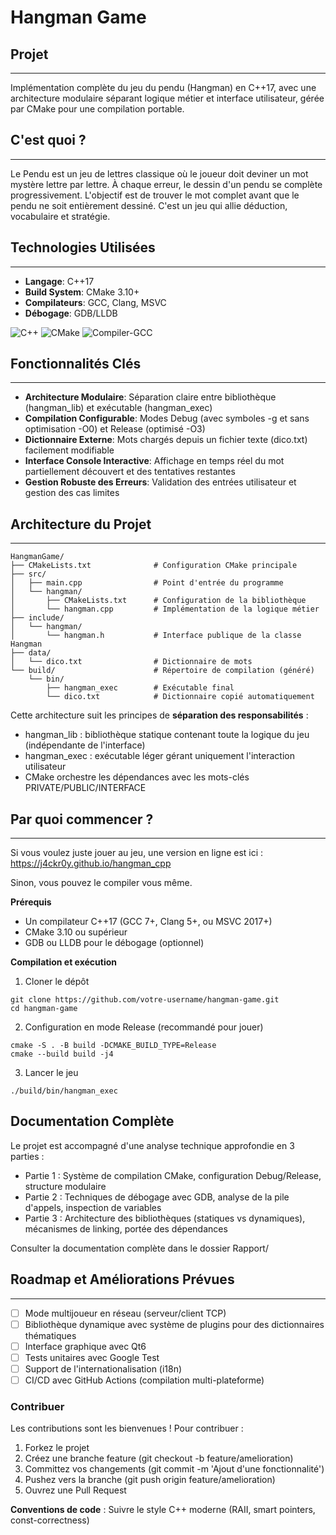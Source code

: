 ﻿# Hangman Game

## Projet
------
Implémentation complète du jeu du pendu (Hangman) en C++17, avec une architecture modulaire séparant logique métier et interface utilisateur, gérée par CMake pour une compilation portable.


## C'est quoi ?
------------
Le Pendu est un jeu de lettres classique où le joueur doit deviner un mot mystère lettre par lettre. À chaque erreur, le dessin d'un pendu se complète progressivement. L'objectif est de trouver le mot complet avant que le pendu ne soit entièrement dessiné. C'est un jeu qui allie déduction, vocabulaire et stratégie.


## Technologies Utilisées
-----------------------
- **Langage**: C++17
- **Build System**: CMake 3.10+
- **Compilateurs**: GCC, Clang, MSVC
- **Débogage**: GDB/LLDB

![C++](https://img.shields.io/badge/C++-17-blue)
![CMake](https://img.shields.io/badge/CMake-3.10+-green)
![Compiler-GCC](https://img.shields.io/badge/Compiler-GCC-orange)


## Fonctionnalités Clés
---------------------
- **Architecture Modulaire**: Séparation claire entre bibliothèque (hangman_lib) et exécutable (hangman_exec)
- **Compilation Configurable**: Modes Debug (avec symboles -g et sans optimisation -O0) et Release (optimisé -O3)
- **Dictionnaire Externe**: Mots chargés depuis un fichier texte (dico.txt) facilement modifiable
- **Interface Console Interactive**: Affichage en temps réel du mot partiellement découvert et des tentatives restantes
- **Gestion Robuste des Erreurs**: Validation des entrées utilisateur et gestion des cas limites


## Architecture du Projet
------------------------
```
HangmanGame/
├── CMakeLists.txt              # Configuration CMake principale
├── src/
│   ├── main.cpp                # Point d'entrée du programme
│   └── hangman/
│       ├── CMakeLists.txt      # Configuration de la bibliothèque
│       └── hangman.cpp         # Implémentation de la logique métier
├── include/
│   └── hangman/
│       └── hangman.h           # Interface publique de la classe Hangman
├── data/
│   └── dico.txt                # Dictionnaire de mots
└── build/                      # Répertoire de compilation (généré)
    └── bin/
        ├── hangman_exec        # Exécutable final
        └── dico.txt            # Dictionnaire copié automatiquement
```

Cette architecture suit les principes de **séparation des responsabilités** :

- hangman_lib : bibliothèque statique contenant toute la logique du jeu (indépendante de l'interface)
- hangman_exec : exécutable léger gérant uniquement l'interaction utilisateur
- CMake orchestre les dépendances avec les mots-clés PRIVATE/PUBLIC/INTERFACE


## Par quoi commencer ? 
--------------------
Si vous voulez juste jouer au jeu, une version en ligne est ici : 
https://j4ckr0y.github.io/hangman_cpp


Sinon, vous pouvez le compiler vous même.

**Prérequis**

- Un compilateur C++17 (GCC 7+, Clang 5+, ou MSVC 2017+)
- CMake 3.10 ou supérieur
- GDB ou LLDB pour le débogage (optionnel)

**Compilation et exécution**
1. Cloner le dépôt
```
git clone https://github.com/votre-username/hangman-game.git
cd hangman-game
```
2. Configuration en mode Release (recommandé pour jouer)
```
cmake -S . -B build -DCMAKE_BUILD_TYPE=Release
cmake --build build -j4
```
3. Lancer le jeu
```
./build/bin/hangman_exec
```

## Documentation Complète

Le projet est accompagné d'une analyse technique approfondie en 3 parties :

- Partie 1 : Système de compilation CMake, configuration Debug/Release, structure modulaire
- Partie 2 : Techniques de débogage avec GDB, analyse de la pile d'appels, inspection de variables
- Partie 3 : Architecture des bibliothèques (statiques vs dynamiques), mécanismes de linking, portée des dépendances

Consulter la documentation complète dans le dossier Rapport/


## Roadmap et Améliorations Prévues
----------------------------------
- [ ] Mode multijoueur en réseau (serveur/client TCP)
- [ ] Bibliothèque dynamique avec système de plugins pour des dictionnaires thématiques
- [ ] Interface graphique avec Qt6 
- [ ] Tests unitaires avec Google Test 
- [ ] Support de l'internationalisation (i18n) 
- [ ] CI/CD avec GitHub Actions (compilation multi-plateforme)

### Contribuer
Les contributions sont les bienvenues ! Pour contribuer :

1. Forkez le projet
2. Créez une branche feature (git checkout -b feature/amelioration)
3. Committez vos changements (git commit -m 'Ajout d'une fonctionnalité')
4. Pushez vers la branche (git push origin feature/amelioration)
5. Ouvrez une Pull Request

**Conventions de code** : Suivre le style C++ moderne (RAII, smart pointers, const-correctness)
